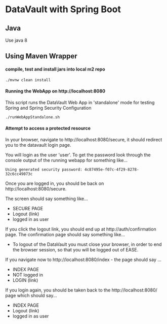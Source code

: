 # DataVault with Spring Boot

## Java
Use java 8

## Using Maven Wrapper

#### compile, test and install jars into local m2 repo
```
./mvnw clean install
```

#### Running the WebApp on http://localhost:8080
This script runs the DataVault Web App in 'standalone' mode for testing Spring and Spring Security Configuration
```
./runWebAppStandalone.sh
```

#### Attempt to access a protected resource

In your browser, navigate to http://localhost:8080/secure, it should redirect you to the 
datavault login page.

You will login as the user 'user'. To get the password look through the console output of the
running webapp for something like...

```
Using generated security password: 4c87495e-f07c-4f29-8278-32c6cc49073c
```

Once you are logged in, you should be back on http://localhost:8080/secure.

The screen should say something like...
* SECURE PAGE
* Logout (link)
* logged in as user

If you click the logout link, you should end up at http://auth/confirmation page. 
The confirmation page should say something like...
* To logout of the DataVault you must close your browser, in order to end the browser session, so that you will be logged out of EASE.

If you navigate now to http://localhost:8080/index - the page should say ...
* INDEX PAGE
* NOT logged in
* LOGIN (link)

If you login again, you should be taken back to the http://localhost:8080/ page which should say...
* INDEX PAGE
* Logout (link)
* logged in as user

